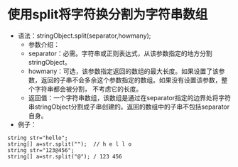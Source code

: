 # 使用split将字符换分割为字符串数组
* 语法：stringObject.split(separator,howmany);  
  * 参数介绍：
  * separator：必需。字符串或正则表达式，从该参数指定的地方分割stringObject。 
  * howmany：可选，该参数指定返回的数组的最大长度。如果设置了该参数，返回的子串不会多余这个参数指定的数组。如果没有设置该参数，整个字符串都会被分割，
  不考虑它的长度。
  * 返回值：一个字符串数组，该数组是通过在separator指定的边界处将字符串stringObject分割成子串创建的。返回的数组中的子串不包括separator自身。
* 例子：
```
string str="hello";
string[] a=str.split("");  // h e l l o
string str="123@456";
string[] a=str.split("@"); / 123 456
```
